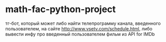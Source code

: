 # math-fac-python-project
тг-бот, который может либо найти телепрограмму канала, введенного пользователем, на сайте http://www.vsetv.com/schedule.html, либо вывести инфу про введенный пользователем фильм из API for IMDb
